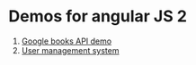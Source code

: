 # Demos for angular JS 2

1. [Google books API demo](https://cdn.rawgit.com/siddhartha-gupta/angular1-playground/42dca6605491659cf1986cc16a2b9d30c9829dcc/books/index.html)
2. [User management system](https://cdn.rawgit.com/siddhartha-gupta/angular1-playground/55795545ca595efa6dfac3a452361ffd18ed3156/form-management-typescript/dist/app/index.html)

